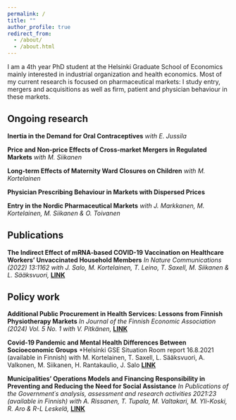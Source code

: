 ```yaml
---
permalink: /
title: ""
author_profile: true
redirect_from: 
  - /about/
  - /about.html
---
```


I am a 4th year PhD student at the Helsinki Graduate School of Economics mainly interested in industrial organization and health economics. Most of my current research is focused on pharmaceutical markets: I study entry, mergers and acquisitions as well as firm, patient and physician behaviour in these markets.


## Ongoing research

**Inertia in the Demand for Oral Contraceptives** *with E. Jussila*

**Price and Non-price Effects of Cross-market Mergers in Regulated Markets** *with M. Siikanen*

**Long-term Effects of Maternity Ward Closures on Children** *with M. Kortelainen*

**Physician Prescribing Behaviour in Markets with Dispersed Prices**

**Entry in the Nordic Pharmaceutical Markets** *with J. Markkanen, M. Kortelainen, M. Siikanen & O. Toivanen*

## Publications
**The Indirect Effect of mRNA-based COVID-19 Vaccination on Healthcare Workers’ Unvaccinated Household Members**
*In Nature Communications (2022) 13:1162 with J. Salo, M. Kortelainen, T. Leino, T. Saxell, M. Siikanen & L. Sääksvuori,* **[LINK](https://www.nature.com/articles/s41467-022-28825-4)**

## Policy work
**Additional Public Procurement in Health Services: Lessons from Finnish Physiotherapy Markets**
*In Journal of the Finnish Economic Association (2024) Vol. 5 No. 1 with V. Pitkänen,* **[LINK](https://journal.fi/jfea/article/view/137938)**

**Covid-19 Pandemic and Mental Health Differences Between Socioeconomic Groups**
*Helsinki GSE Situation Room report 16.8.2021 (available in Finnish) with M. Kortelainen, T. Saxell, L. Sääksvuori, A. Valkonen, M. Siikanen, H. Rantakaulio, J. Salo **[LINK](https://web.archive.org/web/20210816084734/https://www.helsinkigse.fi/corona/koronapandemia-ja-mielenterveyserot-eri-sosioekonomisissa-ryhmissa/)**

**Municipalities’ Operations Models and Financing Responsibility in Preventing and Reducing the Need for Social Assistance**
*In Publications of the Government´s analysis, assessment and research activities 2021:23 (available in Finnish) with A. Rissanen, T. Tupala, M. Valtakari, M. Yli-Koski, R. Aro & R-L Leskelä,* **[LINK](https://julkaisut.valtioneuvosto.fi/handle/10024/163025)**
